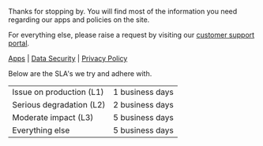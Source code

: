 Thanks for stopping by. You will find most of the information you need regarding our apps and policies on the site.

For everything else, please raise a request by visiting our [customer support portal](https://decreelabs.atlassian.net/servicedesk/customer/portal/3).

[Apps](apps.md) | [Data Security](data-storage.md) | [Privacy Policy](privacy-policy.md)

Below are the SLA's we try and adhere with.

<table>
<tr>
    <td>Issue on production (L1)</td>
    <td>1 business days</td>
</tr>
<tr>
    <td>Serious degradation (L2)</td>
    <td>2 business days</td>
</tr>
<tr>
    <td>Moderate impact (L3)</td>
    <td>5 business days</td>
</tr>
<tr>
    <td>Everything else</td>
    <td>5 business days</td>
</tr>
</table>